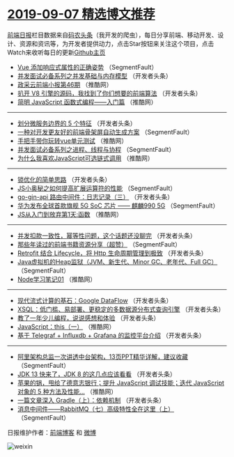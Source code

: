 # [2019-09-07 精选博文推荐](https://toutiao.qdkfweb.cn/date/2019/09/07)

[前端日报](https://qdkfweb.cn/c/news)栏目数据来自[码农头条](https://toutiao.qdkfweb.cn/)（我开发的爬虫），每日分享前端、移动开发、设计、资源和资讯等，为开发者提供动力，点击Star按钮来关注这个项目，点击Watch来收听每日的更新[Github主页](https://github.com/kujian/frontendDaily)
* [Vue 添加响应式属性的正确姿势](https://toutiao.qdkfweb.cn/124079.html) （SegmentFault）
* [并发面试必备系列之并发基础与内存模型](https://toutiao.qdkfweb.cn/124121.html) （开发者头条）
* [政采云前端小报第46期](https://toutiao.qdkfweb.cn/124128.html) （推酷网）
* [扒开 V8 引擎的源码，我找到了你们想要的前端算法](https://toutiao.qdkfweb.cn/124092.html) （开发者头条）
* [简明 JavaScript 函数式编程——入门篇](https://toutiao.qdkfweb.cn/124140.html) （推酷网）

***
* [划分微服务边界的 5 个特征](https://toutiao.qdkfweb.cn/124126.html) （开发者头条）
* [一种对开发更友好的前端骨架屏自动生成方案](https://toutiao.qdkfweb.cn/124074.html) （SegmentFault）
* [手把手带你玩转vue单元测试](https://toutiao.qdkfweb.cn/124132.html) （推酷网）
* [并发面试必备系列之进程、线程与协程](https://toutiao.qdkfweb.cn/124087.html) （SegmentFault）
* [为什么我喜欢JavaScript可选链式调用](https://toutiao.qdkfweb.cn/124134.html) （推酷网）

***
* [锁优化的简单思路](https://toutiao.qdkfweb.cn/124100.html) （开发者头条）
* [JS小奥秘之如何提高扩展运算符的性能](https://toutiao.qdkfweb.cn/124077.html) （SegmentFault）
* [go-gin-api 路由中间件：日志记录（三）](https://toutiao.qdkfweb.cn/124115.html) （开发者头条）
* [华为发布全球首款旗舰 5G SoC 芯片 —— 麒麟990 5G](https://toutiao.qdkfweb.cn/124088.html) （SegmentFault）
* [JS从入门到放弃第1天:函数](https://toutiao.qdkfweb.cn/124135.html) （推酷网）

***
* [并发扣款一致性，幂等性问题，这个话题还没聊完](https://toutiao.qdkfweb.cn/124101.html) （开发者头条）
* [那些年读过的前端书籍资源分享（超赞）](https://toutiao.qdkfweb.cn/124078.html) （SegmentFault）
* [Retrofit 结合 Lifecycle，将 Http 生命周期管理到极致](https://toutiao.qdkfweb.cn/124117.html) （开发者头条）
* [Java虚拟机的Heap监狱（JVM、新生代、Minor GC、老年代、Full GC）](https://toutiao.qdkfweb.cn/124089.html) （SegmentFault）
* [Node学习笔记01](https://toutiao.qdkfweb.cn/124136.html) （推酷网）

***
* [现代流式计算的基石：Google DataFlow](https://toutiao.qdkfweb.cn/124102.html) （开发者头条）
* [XSQL：低门槛、易部署、更稳定的多数据源分布式查询引擎](https://toutiao.qdkfweb.cn/124119.html) （开发者头条）
* [教了一年少儿编程，说说感想和体验](https://toutiao.qdkfweb.cn/124090.html) （开发者头条）
* [JavaScript：this（一）](https://toutiao.qdkfweb.cn/124137.html) （推酷网）
* [基于 Telegraf + Influxdb + Grafana 的监控平台介绍](https://toutiao.qdkfweb.cn/124103.html) （开发者头条）

***
* [阿里架构总监一次讲透中台架构，13页PPT精华详解，建议收藏](https://toutiao.qdkfweb.cn/124080.html) （SegmentFault）
* [JDK 13 快来了，JDK 8 的这几点应该看看](https://toutiao.qdkfweb.cn/124091.html) （开发者头条）
* [苹果的锅，甩给了德意志银行；提升 JavaScript 调试技能；迭代 JavaScript 对象的 5 种方法及性能&#8230;](https://toutiao.qdkfweb.cn/124138.html) （推酷网）
* [一篇文章深入 Gradle（上）：依赖机制](https://toutiao.qdkfweb.cn/124104.html) （开发者头条）
* [消息中间件——RabbitMQ（七）高级特性全在这里（上）](https://toutiao.qdkfweb.cn/124081.html) （SegmentFault）

日报维护作者：[前端博客](https://qdkfweb.cn/) 和 [微博](https://qdkfweb.cn/go/weibo)

![weixin](https://user-images.githubusercontent.com/3055447/38468989-651132ac-3b80-11e8-8e6b-15122322a9d7.png)